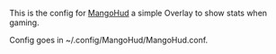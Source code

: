 This is the config for [MangoHud](https://github.com/flightlessmango/MangoHud) a simple Overlay to show stats when gaming.

Config goes in ~/.config/MangoHud/MangoHud.conf.
